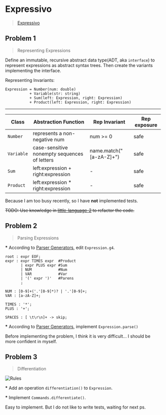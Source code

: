 # Expressivo

> [Expressivo](https://ocw.mit.edu/ans7870/6/6.005/s16/psets/ps3/)

## Problem 1

> Representing Expressions

Define an immutable, recursive abstract data type(ADT, aka `interface`) to represent
expressions as abstract syntax trees. Then create the variants implementing the interface.

Representing Invariants:

```antlrv4
Expression = Number(num: double)
           + Variable(str: string)
           + Sum(left: Expression, right: Expression)
           + Product(left: Expression, right: Expression)
```

---

| Class      | Abstraction Function                         | Rep Invariant           | Rep exposure |
|------------|----------------------------------------------|-------------------------|--------------|
| `Number`   | represents a non-negative num                | num >= 0                | safe         |
| `Variable` | case-sensitive nonempty sequences of letters | name.match("[a-zA-Z]+") | safe         |
| `Sum`      | left:expression + right:expression           | \-                      | safe         |
| `Product`  | left:expression * right:expression           | \-                      | safe         |

Because I am too busy recently, so I have **not** implemented tests.

<s>TODO: Use knowledge in [little-language-2](https://web.mit.edu/6.031/www/sp21/classes/28-little-languages-2/)
to refactor the code.</s>

## Problem 2

> Parsing Expressions

<strong>*</strong> According to
[Parser Generators](https://web.mit.edu/6.005/www/sp16/classes/18-parser-generators/),
edit `Expression.g4`.

```antlrv4
root : expr EOF;
expr : expr TIMES expr  #Product
       | expr PLUS expr #Sum
       | NUM            #Num
       | VAR            #Var
       | '(' expr ')'   #Parens
       ;

NUM : [0-9]+('.'[0-9]*)? | '.'[0-9]+;
VAR : [a-zA-Z]+;

TIMES : '*';
PLUS : '+';

SPACES : [ \t\r\n]+ -> skip;
```

<strong>*</strong> According to [Parser Generators](https://github.com/mit6005/sp16-ex18-parser-generators),
implement `Expression.parse()`

Before implementing the problem, I think it is very difficult...
I should be more confident in myself.

## Problem 3

> Differentiation
 
![Rules](https://www.onlinemathlearning.com/image-files/differentiation-rules.png)

<strong>*</strong> Add an operation `differentiation()` to `Expression`.

<strong>*</strong> Implement `Commands.differentiate()`.

Easy to implement. But I do not like to write tests, waiting for next ps.
